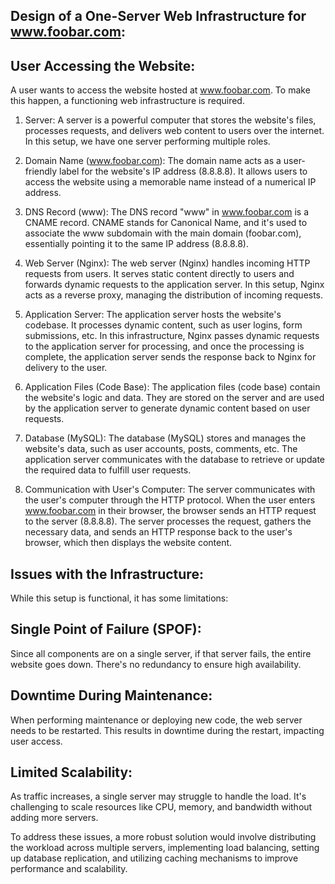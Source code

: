 ## Design of a One-Server Web Infrastructure for www.foobar.com:

## User Accessing the Website:
A user wants to access the website hosted at www.foobar.com. To make this happen, a functioning web infrastructure is required.

 1. Server:
A server is a powerful computer that stores the website's files, processes requests, and delivers web content to users over the internet. In this setup, we have one server performing multiple roles.

 2. Domain Name (www.foobar.com):
The domain name acts as a user-friendly label for the website's IP address (8.8.8.8). It allows users to access the website using a memorable name instead of a numerical IP address.

 3. DNS Record (www):
The DNS record "www" in www.foobar.com is a CNAME record. CNAME stands for Canonical Name, and it's used to associate the www subdomain with the main domain (foobar.com), essentially pointing it to the same IP address (8.8.8.8).

 4. Web Server (Nginx):
The web server (Nginx) handles incoming HTTP requests from users. It serves static content directly to users and forwards dynamic requests to the application server. In this setup, Nginx acts as a reverse proxy, managing the distribution of incoming requests.

 5. Application Server:
The application server hosts the website's codebase. It processes dynamic content, such as user logins, form submissions, etc. In this infrastructure, Nginx passes dynamic requests to the application server for processing, and once the processing is complete, the application server sends the response back to Nginx for delivery to the user.
 6. Application Files (Code Base):
The application files (code base) contain the website's logic and data. They are stored on the server and are used by the application server to generate dynamic content based on user requests.

 7. Database (MySQL):
The database (MySQL) stores and manages the website's data, such as user accounts, posts, comments, etc. The application server communicates with the database to retrieve or update the required data to fulfill user requests.

8. Communication with User's Computer:
The server communicates with the user's computer through the HTTP protocol. When the user enters www.foobar.com in their browser, the browser sends an HTTP request to the server (8.8.8.8). The server processes the request, gathers the necessary data, and sends an HTTP response back to the user's browser, which then displays the website content.

## Issues with the Infrastructure:
While this setup is functional, it has some limitations:

## Single Point of Failure (SPOF):
Since all components are on a single server, if that server fails, the entire website goes down. There's no redundancy to ensure high availability.

## Downtime During Maintenance:
When performing maintenance or deploying new code, the web server needs to be restarted. This results in downtime during the restart, impacting user access.

## Limited Scalability:
As traffic increases, a single server may struggle to handle the load. It's challenging to scale resources like CPU, memory, and bandwidth without adding more servers.

To address these issues, a more robust solution would involve distributing the workload across multiple servers, implementing load balancing, setting up database replication, and utilizing caching mechanisms to improve performance and scalability.
